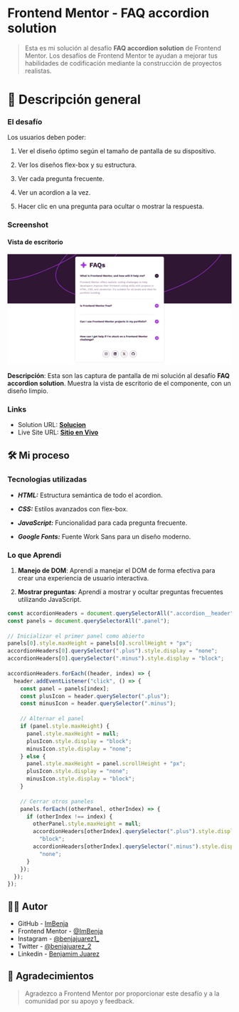 # Frontend Mentor - FAQ accordion solution

> Esta es mi solución al desafío **FAQ accordion solution** de Frontend Mentor. Los desafíos de Frontend Mentor te ayudan a mejorar tus habilidades de codificación mediante la construcción de proyectos realistas.

# 📖 Descripción general

### El desafío

Los usuarios deben poder:

1. Ver el diseño óptimo según el tamaño de pantalla de su dispositivo.

2. Ver los diseños flex-box y su estructura.

3. Ver cada pregunta frecuente.

4. Ver un acordion a la vez.

5. Hacer clic en una pregunta para ocultar o mostrar la respuesta.

### Screenshot

#### Vista de escritorio

![](../design/Results/Desktop-Result.png)

**Descripción**: Esta son las captura de pantalla de mi solución al desafío **FAQ accordion solution**. Muestra la vista de escritorio de el componente, con un diseño limpio.

### Links

- Solution URL: [**Solucion**](https://github.com/ImBenja/Frontend-Challenges/tree/main/Newbie/Free/19-faq-accordion-main)
- Live Site URL: [**Sitio en Vivo**](https://faq-questions-mentor.netlify.app/)

## 🛠️ Mi proceso

### Tecnologias utilizadas

- **_HTML:_** Estructura semántica de todo el acordion.

- **_CSS:_** Estilos avanzados con flex-box.

- **_JavaScript:_** Funcionalidad para cada pregunta frecuente.

- **_Google Fonts:_** Fuente Work Sans para un diseño moderno.

### Lo que Aprendi

1. **Manejo de DOM**: Aprendí a manejar el DOM de forma efectiva para crear una experiencia de usuario interactiva.

2. **Mostrar preguntas**: Aprendí a mostrar y ocultar preguntas frecuentes utilizando JavaScript.

```js
const accordionHeaders = document.querySelectorAll(".accordion__header");
const panels = document.querySelectorAll(".panel");

// Inicializar el primer panel como abierto
panels[0].style.maxHeight = panels[0].scrollHeight + "px";
accordionHeaders[0].querySelector(".plus").style.display = "none";
accordionHeaders[0].querySelector(".minus").style.display = "block";

accordionHeaders.forEach((header, index) => {
  header.addEventListener("click", () => {
    const panel = panels[index];
    const plusIcon = header.querySelector(".plus");
    const minusIcon = header.querySelector(".minus");

    // Alternar el panel
    if (panel.style.maxHeight) {
      panel.style.maxHeight = null;
      plusIcon.style.display = "block";
      minusIcon.style.display = "none";
    } else {
      panel.style.maxHeight = panel.scrollHeight + "px";
      plusIcon.style.display = "none";
      minusIcon.style.display = "block";
    }

    // Cerrar otros paneles
    panels.forEach((otherPanel, otherIndex) => {
      if (otherIndex !== index) {
        otherPanel.style.maxHeight = null;
        accordionHeaders[otherIndex].querySelector(".plus").style.display =
          "block";
        accordionHeaders[otherIndex].querySelector(".minus").style.display =
          "none";
      }
    });
  });
});
```

## 👨‍💻 Autor

- GitHub - [ImBenja](https://github.com/ImBenja)
- Frontend Mentor - [@ImBenja](https://www.frontendmentor.io/profile/ImBenja)
- Instagram - [@benjajuarez1\_](https://www.instagram.com/benjajuarez1_/?hl=es)
- Twitter - [@benjajuarez_2](https://x.com/benjajuarez_2)
- Linkedin - [Benjamim Juarez](https://www.linkedin.com/in/benjam%C3%ADn-ju%C3%A1rez-b712592b8/)

## 🙏 Agradecimientos

> Agradezco a Frontend Mentor por proporcionar este desafío y a la comunidad por su apoyo y feedback.
